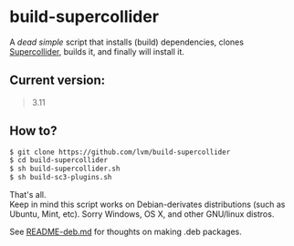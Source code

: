 # build-supercollider

A _dead simple_ script that installs (build) dependencies, clones [Supercollider](https://github.com/supercollider/supercollider/), builds it, and finally will install it.

## Current version:

> 3.11


## How to?

```bash
$ git clone https://github.com/lvm/build-supercollider
$ cd build-supercollider
$ sh build-supercollider.sh
$ sh build-sc3-plugins.sh
```

That's all.  
Keep in mind this script works on Debian-derivates distributions (such as Ubuntu, Mint, etc). Sorry Windows, OS X, and other GNU/linux distros.

See [README-deb.md](README-deb.md) for thoughts on making .deb packages.
